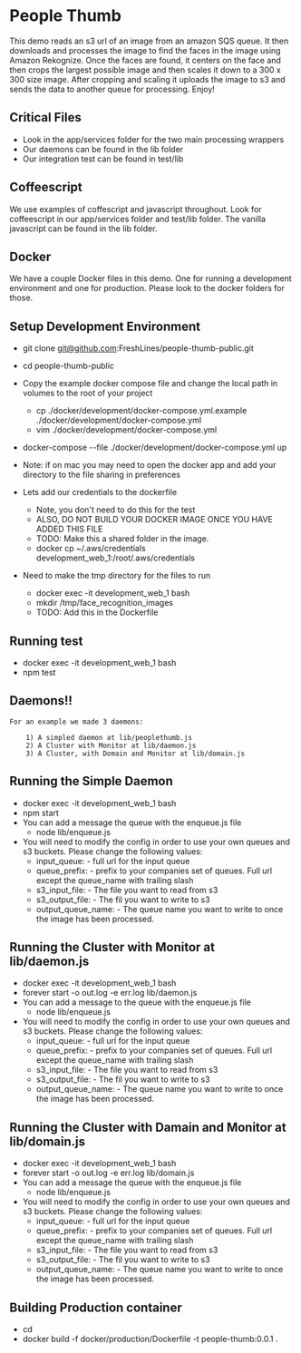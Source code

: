 # People Thumb

This demo reads an s3 url of an image from an amazon SQS queue.  It then downloads and processes the image to find the faces in the image using Amazon Rekognize.  Once the faces are found, it centers on the face and then crops the largest possible image and then scales it down to a 300 x 300 size image.  After cropping and scaling it uploads the image to s3 and sends the data to another queue for processing. Enjoy!


## Critical Files

* Look in the app/services folder for the two main processing wrappers
* Our daemons can be found in the lib folder
* Our integration test can be found in test/lib


## Coffeescript

We use examples of coffescript and javascript throughout.  Look for coffeescript in our app/services folder and test/lib folder.  The vanilla javascript can be found in the lib folder.

## Docker

We have a couple Docker files in this demo.  One for running a development environment and one for production.  Please look to the docker folders for those.

## Setup Development Environment

* git clone git@github.com:FreshLines/people-thumb-public.git

* cd people-thumb-public

* Copy the example docker compose file and change the local path in volumes to the root of your project

	* cp ./docker/development/docker-compose.yml.example ./docker/development/docker-compose.yml
    * vim ./docker/development/docker-compose.yml

* docker-compose --file ./docker/development/docker-compose.yml up
* Note: if on mac you may need to open the docker app and add your directory to the file sharing in preferences

* Lets add our credentials to the dockerfile
	* Note, you don't need to do this for the test
	* ALSO, DO NOT BUILD YOUR DOCKER IMAGE ONCE YOU HAVE ADDED THIS FILE
	* TODO:  Make this a shared folder in the image.
	* docker cp ~/.aws/credentials development_web_1:/root/.aws/credentials

* Need to make the tmp directory for the files to run
	* docker exec -it development_web_1 bash
	* mkdir /tmp/face_recognition_images
    * TODO: Add this in the Dockerfile


## Running test
* docker exec -it development_web_1 bash
* npm test

## Daemons!!

	For an example we made 3 daemons:
		
		1) A simpled daemon at lib/peoplethumb.js
		2) A Cluster with Monitor at lib/daemon.js
		3) A Cluster, with Domain and Monitor at lib/domain.js

## Running the Simple Daemon
* docker exec -it development_web_1 bash
* npm start
* You can add a message the queue with the enqueue.js file
	* node lib/enqueue.js
* You will need to modify the config in order to use your own queues and s3 buckets.  Please change the following values:
   * input_queue: - full url for the input queue
   * queue_prefix: - prefix to your companies set of queues.  Full url except the queue_name with trailing slash
   * s3_input_file: - The file you want to read from s3
   * s3_output_file: - The fil you want to write to s3
   * output_queue_name: - The queue name you want to write to once the image has been processed.

## Running the Cluster with Monitor at lib/daemon.js
* docker exec -it development_web_1 bash
* forever start -o out.log -e err.log lib/daemon.js
* You can add a message to the queue with the enqueue.js file
	* node lib/enqueue.js
* You will need to modify the config in order to use your own queues and s3 buckets.  Please change the following values:
   * input_queue: - full url for the input queue
   * queue_prefix: - prefix to your companies set of queues.  Full url except the queue_name with trailing slash
   * s3_input_file: - The file you want to read from s3
   * s3_output_file: - The fil you want to write to s3
   * output_queue_name: - The queue name you want to write to once the image has been processed.


## Running the Cluster with Damain and Monitor at lib/domain.js
* docker exec -it development_web_1 bash
* forever start -o out.log -e err.log lib/domain.js
* You can add a message the queue with the enqueue.js file
	* node lib/enqueue.js
* You will need to modify the config in order to use your own queues and s3 buckets.  Please change the following values:
   * input_queue: - full url for the input queue
   * queue_prefix: - prefix to your companies set of queues.  Full url except the queue_name with trailing slash
   * s3_input_file: - The file you want to read from s3
   * s3_output_file: - The fil you want to write to s3
   * output_queue_name: - The queue name you want to write to once the image has been processed.


## Building Production container
* cd <project-root-folder> 
* docker build -f docker/production/Dockerfile -t people-thumb:0.0.1 . 







